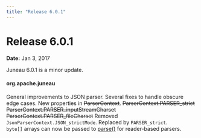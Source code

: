 ```yaml
---
title: "Release 6.0.1"
---
```


# Release 6.0.1

**Date:** Jan 3, 2017

Juneau 6.0.1 is a minor update.

#### org.apache.juneau

General improvements to JSON parser.
Several fixes to handle obscure edge cases.
New properties in ~~ParserContext~~.
~~ParserContext.PARSER_strict~~
~~ParserContext.PARSER_inputStreamCharset~~
~~ParserContext.PARSER_fileCharset~~
Removed `JsonParserContext.JSON_strictMode`.  Replaced by `PARSER_strict`.		
`byte[]` arrays can now be passed to [parse()]({{API_DOCS}}/org/apache/juneau/parser/Parser.html#parse(Object,Class)) for reader-based parsers.
